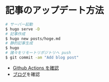 # 記事のアップデート方法

```zsh
# サーバー起動
$ hugo serve -D
# 記事作成
$ hugo new posts/hoge.md
# 静的記事生成
$ hugo
# 諸々をリモートリポジトリへ push
$ git commit -am "Add blog post"
```

- [Github Actions を確認](https://github.com/psato/blog/actions)
- [ブログ](https://github.com/psato/blog/)を確認

